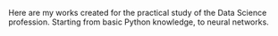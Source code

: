 Here are my works created for the practical study of the Data Science profession. Starting from basic Python knowledge, to neural networks.